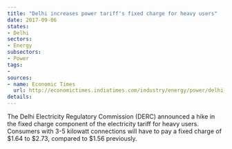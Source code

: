 ```yaml
---
title: "Delhi increases power tariff's fixed charge for heavy users"
date: 2017-09-06
states:
- Delhi
sectors:
- Energy
subsectors:
- Power
tags:
- 
sources:
- name: Economic Times
  url: http://economictimes.indiatimes.com/industry/energy/power/delhi-hikes-fixed-charge-for-hi-end-electricity-users/articleshow/60311221.cms
details:
---
```


The Delhi Electricity Regulatory Commission (DERC) announced a hike in the fixed charge component of the electricity tariff for heavy users. Consumers with 3-5 kilowatt connections will have to pay a fixed charge of $1.64 to $2.73, compared to $1.56 previously. 
